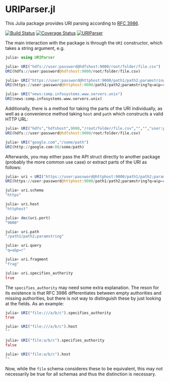 # URIParser.jl

This Julia package provides URI parsing according to [RFC 3986](http://tools.ietf.org/html/rfc3986).

[![Build Status](https://travis-ci.org/JuliaWeb/URIParser.jl.svg?branch=master)](https://travis-ci.org/JuliaWeb/URIParser.jl)
[![Coverage Status](https://coveralls.io/repos/JuliaWeb/URIParser.jl/badge.svg?branch=master&service=github)](https://coveralls.io/github/JuliaWeb/URIParser.jl?branch=master)
[![URIParser](http://pkg.julialang.org/badges/URIParser_release.svg)](http://pkg.julialang.org/?pkg=URIParser&ver=release)

The main interaction with the package is through the `URI` constructor, which takes a string argument, e.g.

```julia
julia> using URIParser

julia> URI("hdfs://user:password@hdfshost:9000/root/folder/file.csv")
URI(hdfs://user:password@hdfshost:9000/root/folder/file.csv)

julia> URI("https://user:password@httphost:9000/path1/path2;paramstring?q=a&p=r#frag")
URI(https://user:password@httphost:9000/path1/path2;paramstring?q=a&p=r#frag)

julia> URI("news:comp.infosystems.www.servers.unix")
URI(news:comp.infosystems.www.servers.unix)
```

Additionally, there is a method for taking the parts of the URI individually, as well as a convenience method taking `host` and `path` which constructs a valid HTTP URL:

```julia
julia> URI("hdfs","hdfshost",9000,"/root/folder/file.csv","","","user:password")
URI(hdfs://user:password@hdfshost:9000/root/folder/file.csv)

julia> URI("google.com","/some/path")
URI(http://google.com:80/some/path)
```

Afterwards, you may either pass the API struct directly to another package (probably the more common use case) or extract parts of the URI as follows:

```julia
julia> uri = URI("https://user:password@httphost:9000/path1/path2;paramstring?q=a&p=r#frag")
URI(https://user:password@httphost:9000/path1/path2;paramstring?q=a&p=r#frag)

julia> uri.schema
"https"

julia> uri.host
"httphost"

julia> dec(uri.port)
"9000"

julia> uri.path
"/path1/path2;paramstring"

julia> uri.query
"q=a&p=r"

julia> uri.fragment
"frag"

julia> uri.specifies_authority
true
```

The `specifies_authority` may need some extra explanation. The reson for its existence is that RFC 3986 differentiates between empty authorities and missing authorities, but there is not way to distinguish these by just looking at the fields. As an example:

```julia
julia> URI("file:///a/b/c").specifies_authority
true

julia> URI("file:///a/b/c").host
""

julia> URI("file:a/b/c").specifies_authority
false

julia> URI("file:a/b/c").host
""
```

Now, while the `file` schema consideres these to be equivalent, this may not necessarily be true for all schemas and thus the distinction is necessary.
